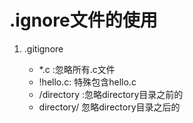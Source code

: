 # .ignore文件的使用

1.  .gitignore

    * *.c :忽略所有.c文件
    * !hello.c: 特殊包含hello.c
    * /directory :忽略directory目录之前的
    * directory/ 忽略directory目录之后的
